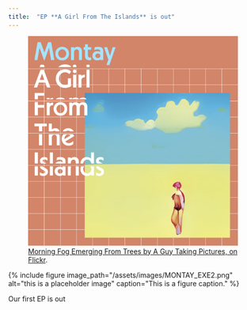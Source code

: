 ```yaml
---
title:  "EP **A Girl From The Islands** is out"
---
```


<figure>
	<a href="http://farm9.staticflickr.com/8426/7758832526_cc8f681e48_b.jpg"><img src="/assets/images/MONTAY_EXE2.png"></a>
	<figcaption><a href="http://www.flickr.com/photos/80901381@N04/7758832526/" title="Morning Fog Emerging From Trees by A Guy Taking Pictures, on Flickr">Morning Fog Emerging From Trees by A Guy Taking Pictures, on Flickr</a>.</figcaption>
</figure>


{% include figure image_path="/assets/images/MONTAY_EXE2.png" alt="this is a placeholder image" caption="This is a figure caption." %}



Our first EP is out
